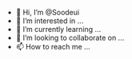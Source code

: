 - 👋 Hi, I’m @Soodeui
- 👀 I’m interested in ...
- 🌱 I’m currently learning ...
- 💞️ I’m looking to collaborate on ...
- 📫 How to reach me ...

<!---
Soodeui/Soodeui is a ✨ special ✨ repository because its `README.md` (this file) appears on your GitHub profile.
You can click the Preview link to take a look at your changes.
--->
